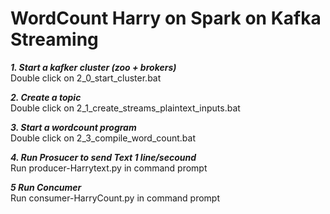 

# WordCount Harry on Spark on Kafka Streaming  

 ***1. Start a kafker cluster (zoo + brokers)***     
     Double click on 2_0_start_cluster.bat
     
     

 ***2. Create a topic***                    
     Double click on 2_1_create_streams_plaintext_inputs.bat             
     
     

 ***3. Start a wordcount program***             
     Double click on 2_3_compile_word_count.bat       
     


 ***4. Run Prosucer to send Text 1 line/secound***             
     Run producer-Harrytext.py in command prompt 
 
 
 
 ***5 Run Concumer***          
     Run consumer-HarryCount.py in command prompt      

